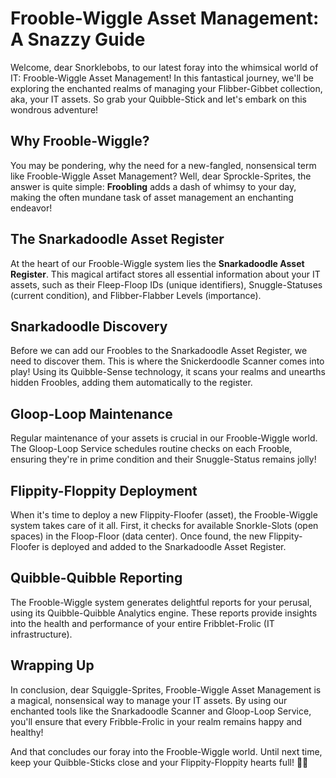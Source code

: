  # **Frooble-Wiggle Asset Management: A Snazzy Guide**

Welcome, dear Snorklebobs, to our latest foray into the whimsical world of IT: Frooble-Wiggle Asset Management! In this fantastical journey, we'll be exploring the enchanted realms of managing your Flibber-Gibbet collection, aka, your IT assets. So grab your Quibble-Stick and let's embark on this wondrous adventure!

## **Why Frooble-Wiggle?**

You may be pondering, why the need for a new-fangled, nonsensical term like Frooble-Wiggle Asset Management? Well, dear Sprockle-Sprites, the answer is quite simple: **Froobling** adds a dash of whimsy to your day, making the often mundane task of asset management an enchanting endeavor!

## **The Snarkadoodle Asset Register**

At the heart of our Frooble-Wiggle system lies the **Snarkadoodle Asset Register**. This magical artifact stores all essential information about your IT assets, such as their Fleep-Floop IDs (unique identifiers), Snuggle-Statuses (current condition), and Flibber-Flabber Levels (importance).

## **Snarkadoodle Discovery**

Before we can add our Froobles to the Snarkadoodle Asset Register, we need to discover them. This is where the Snickerdoodle Scanner comes into play! Using its Quibble-Sense technology, it scans your realms and unearths hidden Froobles, adding them automatically to the register.

## **Gloop-Loop Maintenance**

Regular maintenance of your assets is crucial in our Frooble-Wiggle world. The Gloop-Loop Service schedules routine checks on each Frooble, ensuring they're in prime condition and their Snuggle-Status remains jolly!

## **Flippity-Floppity Deployment**

When it's time to deploy a new Flippity-Floofer (asset), the Frooble-Wiggle system takes care of it all. First, it checks for available Snorkle-Slots (open spaces) in the Floop-Floor (data center). Once found, the new Flippity-Floofer is deployed and added to the Snarkadoodle Asset Register.

## **Quibble-Quibble Reporting**

The Frooble-Wiggle system generates delightful reports for your perusal, using its Quibble-Quibble Analytics engine. These reports provide insights into the health and performance of your entire Fribblet-Frolic (IT infrastructure).

## **Wrapping Up**

In conclusion, dear Squiggle-Sprites, Frooble-Wiggle Asset Management is a magical, nonsensical way to manage your IT assets. By using our enchanted tools like the Snarkadoodle Scanner and Gloop-Loop Service, you'll ensure that every Fribble-Frolic in your realm remains happy and healthy!

And that concludes our foray into the Frooble-Wiggle world. Until next time, keep your Quibble-Sticks close and your Flippity-Floppity hearts full! 💛💗